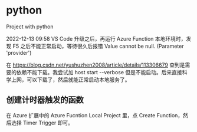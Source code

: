 # python
Project with python

2022-12-13 09:58
VS Code 升级之后，再运行 Azure Function 本地环境时，发现 F5 之后不能正常启动，等待很久后报错
Value cannot be null. (Parameter 'provider')

在 https://blog.csdn.net/yushuzhen2008/article/details/113306679 查到是需要的依赖不能下载。我尝试加 host start --verbose 但是不能启动。后来直接科学上网，可以下载了，然后就能正常启动本地服务了。

## 创建计时器触发的函数
在 Azure 扩展中的 Azure Fucntion Local Project 里，点 Create Function，然后选择 Timer Trigger 即可。